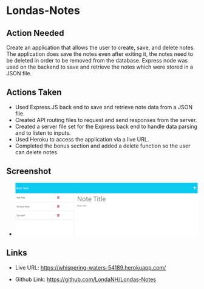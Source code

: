 # Londas-Notes

## Action Needed
Create an application that allows the user to create, save, and delete notes. The application does save the notes even after exiting it, the notes need to be deleted in order to be removed from the database. Express node was used on the backend to save and retrieve the notes which were stored in a JSON file. 

## Actions Taken
* Used Express.JS back end to save and retrieve note data from a JSON file.
* Created API routing files to request and send responses from the server. 
* Created a server file set for the Express back end to handle data parsing and to listen to inputs. 
* Used Heroku to access the application via a live URL. 
* Completed the bonus section and added a delete function so the user can delete notes. 

## Screenshot
* <img src="notescreenshot.png" width="500px"/>

## Links
* Live URL:
https://whispering-waters-54189.herokuapp.com/ 

* Github Link:
https://github.com/LondaNH/Londas-Notes


